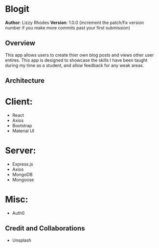 # Blogit

**Author**: Lizzy Rhodes
**Version**: 1.0.0 (increment the patch/fix version number if you make more commits past your first submission)

## Overview
This app allows users to create thier own blog posts and views other user entires. This app is designed to showcase the skills I have been taught during my time as a student, and allow feedback for any weak areas.
<!-- Provide a high level overview of what this application is and why you are building it, beyond the fact that it's an assignment for this class. (i.e. What's your problem domain?) -->


## Architecture
<!-- Provide a detailed description of the application design. What technologies (languages, libraries, etc) you're using, and any other relevant design information. -->
# Client:
- React
- Axios
- Bootstrap
- Material UI 

# Server:
- Express.js
- Axios
- MongoDB
- Mongoose

# Misc:
- Auth0


## Credit and Collaborations
<!-- Give credit (and a link) to other people or resources that helped you build this application. -->
- Unsplash
